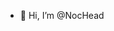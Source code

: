 - 👋 Hi, I’m @NocHead


<!---
NocHead/NocHead is a ✨ special ✨ repository because its `README.md` (this file) appears on your GitHub profile.
You can click the Preview link to take a look at your changes.
--->
